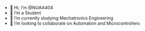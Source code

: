 - 👋 Hi, I’m @NUAA404
- 👀 I’m a Student 
- 🌱 I’m currently studying Mechatronics Engineering
- 💞️ I’m looking to collaborate on Automation and Microcontrollers

<!---
NUAA404/NUAA404 is a ✨ special ✨ repository because its `README.md` (this file) appears on your GitHub profile.
You can click the Preview link to take a look at your changes.
--->
